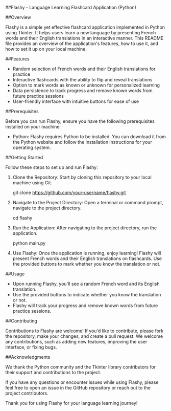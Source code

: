 ##Flashy - Language Learning Flashcard Application (Python)

##Overview

Flashy is a simple yet effective flashcard application implemented in Python using Tkinter. It helps users learn a new language by presenting French words and their English translations in an interactive manner. This README file provides an overview of the application's features, how to use it, and how to set it up on your local machine.

##Features

- Random selection of French words and their English translations for practice
- Interactive flashcards with the ability to flip and reveal translations
- Option to mark words as known or unknown for personalized learning
- Data persistence to track progress and remove known words from future practice sessions
- User-friendly interface with intuitive buttons for ease of use

##Prerequisites

Before you can run Flashy, ensure you have the following prerequisites installed on your machine:

- Python: Flashy requires Python to be installed. You can download it from the Python website and follow the installation instructions for your operating system.

##Getting Started

Follow these steps to set up and run Flashy:

1. Clone the Repository: Start by cloning this repository to your local machine using Git.

   git clone https://github.com/your-username/flashy.git

2. Navigate to the Project Directory: Open a terminal or command prompt, navigate to the project directory.

   cd flashy

3. Run the Application: After navigating to the project directory, run the application.

   python main.py

4. Use Flashy: Once the application is running, enjoy learning! Flashy will present French words and their English translations on flashcards. Use the provided buttons to mark whether you know the translation or not.

##Usage

- Upon running Flashy, you'll see a random French word and its English translation.
- Use the provided buttons to indicate whether you know the translation or not.
- Flashy will track your progress and remove known words from future practice sessions.

##Contributing

Contributions to Flashy are welcome! If you'd like to contribute, please fork the repository, make your changes, and create a pull request. We welcome any contributions, such as adding new features, improving the user interface, or fixing bugs.

##Acknowledgments

We thank the Python community and the Tkinter library contributors for their support and contributions to the project.

If you have any questions or encounter issues while using Flashy, please feel free to open an issue in the GitHub repository or reach out to the project contributors.

Thank you for using Flashy for your language learning journey!
